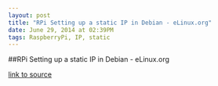 ```yaml
---
layout: post
title: "RPi Setting up a static IP in Debian - eLinux.org"
date: June 29, 2014 at 02:39PM
tags: RaspberryPi, IP, static
---
```

##RPi Setting up a static IP in Debian - eLinux.org

[link to source](http://ift.tt/1r07fXG) 
